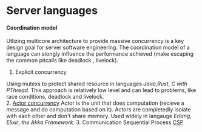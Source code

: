 # Server languages

#### Coordination model
Utlizing multicore architecture to provide massive concurrency is a key design goal for server software engineering.
The coordination model of a language can stongly influence the performance achieved (make escaping the common pitcalls like deadlock , livelock).

1. Explicit concurrency

Using mutexs to protect shared resource in languages *Java*,*Rust*, *C with PThread*. This approach is relatively low level and can lead to problems, like race conditions, deadlock and livelock.  
2. [Actor concurrency][Actor Model]
Actor is the unit that does computation (recieve a message and do computation based on it). Actors are completedly isolate with each other and don't share memory. Used widely in langauge *Erlang*, *Elixir*, *the Akka Framework*.
3. Communication Sequential Process [CSP][CSP]


[Actor Model]: https://www.brianstorti.com/the-actor-model/
[CSP]:https://arild.github.io/csp-presentation/#11